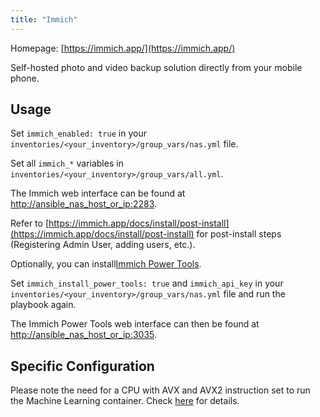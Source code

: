 ```yaml
---
title: "Immich"
---
```


Homepage: [https://immich.app/](https://immich.app/)

Self-hosted photo and video backup solution directly from your mobile phone.

## Usage

Set `immich_enabled: true` in your `inventories/<your_inventory>/group_vars/nas.yml` file.

Set all `immich_*` variables in `inventories/<your_inventory>/group_vars/all.yml`.

The Immich web interface can be found at [http://ansible_nas_host_or_ip:2283](http://ansible_nas_host_or_ip:2283).

Refer to [https://immich.app/docs/install/post-install](https://immich.app/docs/install/post-install) for post-install steps (Registering Admin User, adding users, etc.).

Optionally, you can install[Immich Power Tools](https://github.com/varun-raj/immich-power-tools).

Set `immich_install_power_tools: true` and `immich_api_key` in your `inventories/<your_inventory>/group_vars/nas.yml` file and run the playbook again.

The Immich Power Tools web interface can then be found at [http://ansible_nas_host_or_ip:3035](http://ansible_nas_host_or_ip:3035).

## Specific Configuration

Please note the need for a CPU with AVX and AVX2 instruction set to run the Machine Learning container. Check [here](https://github.com/immich-app/immich/tree/c436c57cc9a2a23ae1fbd3ea52eeb947f32261cd#tensorflow-build-issue) for details.
